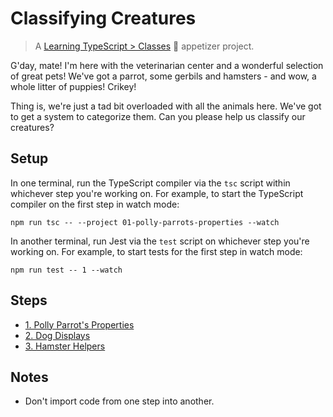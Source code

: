 # Classifying Creatures

> A [Learning TypeScript > Classes](https://learning-typescript.com/classes) 🥗 appetizer project.

G'day, mate!
I'm here with the veterinarian center and a wonderful selection of great pets!
We've got a parrot, some gerbils and hamsters - and wow, a whole litter of puppies!
Crikey!

Thing is, we're just a tad bit overloaded with all the animals here.
We've got to get a system to categorize them.
Can you please help us classify our creatures?

## Setup

In one terminal, run the TypeScript compiler via the `tsc` script within whichever step you're working on.
For example, to start the TypeScript compiler on the first step in watch mode:

```shell
npm run tsc -- --project 01-polly-parrots-properties --watch
```

In another terminal, run Jest via the `test` script on whichever step you're working on.
For example, to start tests for the first step in watch mode:

```shell
npm run test -- 1 --watch
```

## Steps

- [1. Polly Parrot's Properties](./01-polly-parrots-properties)
- [2. Dog Displays](./02-dog-displays)
- [3. Hamster Helpers](./03-hamster-helpers)

## Notes

- Don't import code from one step into another.
